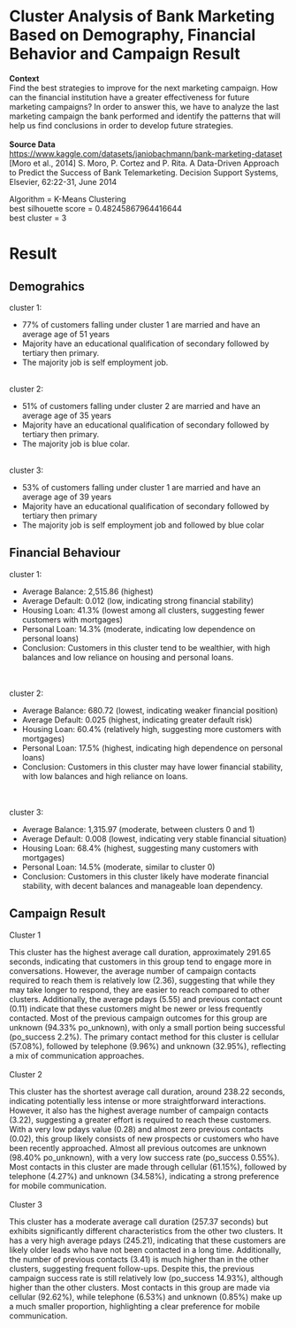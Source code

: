 <h1>Cluster Analysis of Bank Marketing Based on Demography, Financial Behavior and Campaign Result</h1>

**Context** </br>
Find the best strategies to improve for the next marketing campaign. How can the financial institution have a greater effectiveness for future marketing campaigns? In order to answer this, we have to analyze the last marketing campaign the bank performed and identify the patterns that will help us find conclusions in order to develop future strategies. </br>
</br>
**Source Data** </br>
https://www.kaggle.com/datasets/janiobachmann/bank-marketing-dataset </br>
[Moro et al., 2014] S. Moro, P. Cortez and P. Rita. A Data-Driven Approach to Predict the Success of Bank Telemarketing. Decision Support Systems, Elsevier, 62:22-31, June 2014

Algorithm = K-Means Clustering </br>
best silhouette score = 0.48245867964416644 </br>
best cluster = 3 </br>

<h1>Result</h1>
<h2>Demograhics</h2>
cluster 1: </br>

- 77% of customers falling under cluster 1 are married and have an average age of 51 years
- Majority have an educational qualification of secondary followed by tertiary then primary.
- The majority job is self employment job. </br>
</br>
cluster 2: </br>

- 51% of customers falling under cluster 2 are married and have an average age of 35 years
- Majority have an educational qualification of secondary followed by tertiary then primary.
- The majority job is blue colar.</br>
</br>
cluster 3: </br>

- 53% of customers falling under cluster 1 are married and have an average age of 39 years
- Majority have an educational qualification of secondary followed by tertiary then primary
- The majority job is self employment job and followed by blue colar

<h2>Financial Behaviour</h2>
cluster 1:</br>

- Average Balance: 2,515.86 (highest)
- Average Default: 0.012 (low, indicating strong financial stability)
- Housing Loan: 41.3% (lowest among all clusters, suggesting fewer customers with mortgages)
- Personal Loan: 14.3% (moderate, indicating low dependence on personal loans)
- Conclusion: Customers in this cluster tend to be wealthier, with high balances and low reliance on housing and personal loans.
</br>
</br>
cluster 2:</br>

- Average Balance: 680.72 (lowest, indicating weaker financial position)
- Average Default: 0.025 (highest, indicating greater default risk)
- Housing Loan: 60.4% (relatively high, suggesting more customers with mortgages)
- Personal Loan: 17.5% (highest, indicating high dependence on personal loans)
- Conclusion: Customers in this cluster may have lower financial stability, with low balances and high reliance on loans.
</br>
</br>
cluster 3: </br>

- Average Balance: 1,315.97 (moderate, between clusters 0 and 1)
- Average Default: 0.008 (lowest, indicating very stable financial situation)
- Housing Loan: 68.4% (highest, suggesting many customers with mortgages)
- Personal Loan: 14.5% (moderate, similar to cluster 0)
- Conclusion: Customers in this cluster likely have moderate financial stability, with decent balances and manageable loan dependency.

<h2>Campaign Result</h2>
Cluster 1 </br>
  
This cluster has the highest average call duration, approximately 291.65 seconds, indicating that customers in this group tend to engage more in conversations. However, the average number of campaign contacts required to reach them is relatively low (2.36), suggesting that while they may take longer to respond, they are easier to reach compared to other clusters. Additionally, the average pdays (5.55) and previous contact count (0.11) indicate that these customers might be newer or less frequently contacted. Most of the previous campaign outcomes for this group are unknown (94.33% po_unknown), with only a small portion being successful (po_success 2.2%). The primary contact method for this cluster is cellular (57.08%), followed by telephone (9.96%) and unknown (32.95%), reflecting a mix of communication approaches.
</br>
</br>
Cluster 2 </br>

This cluster has the shortest average call duration, around 238.22 seconds, indicating potentially less intense or more straightforward interactions. However, it also has the highest average number of campaign contacts (3.22), suggesting a greater effort is required to reach these customers. With a very low pdays value (0.28) and almost zero previous contacts (0.02), this group likely consists of new prospects or customers who have been recently approached. Almost all previous outcomes are unknown (98.40% po_unknown), with a very low success rate (po_success 0.55%). Most contacts in this cluster are made through cellular (61.15%), followed by telephone (4.27%) and unknown (34.58%), indicating a strong preference for mobile communication.
</br>
</br>
Cluster 3 </br>

This cluster has a moderate average call duration (257.37 seconds) but exhibits significantly different characteristics from the other two clusters. It has a very high average pdays (245.21), indicating that these customers are likely older leads who have not been contacted in a long time. Additionally, the number of previous contacts (3.41) is much higher than in the other clusters, suggesting frequent follow-ups. Despite this, the previous campaign success rate is still relatively low (po_success 14.93%), although higher than the other clusters. Most contacts in this group are made via cellular (92.62%), while telephone (6.53%) and unknown (0.85%) make up a much smaller proportion, highlighting a clear preference for mobile communication.
